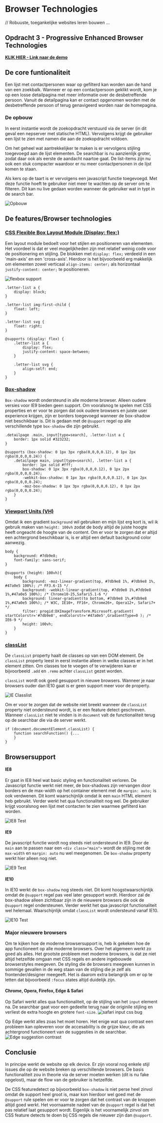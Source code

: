 # Browser Technologies
// Robuuste, toegankelijke websites leren bouwen … 

## Opdracht 3 - Progressive Enhanced Browser Technologies 
**[KLIK HIER - Link naar de demo](https://jamalvr.github.io/browser-technologies/opdracht3/index.html)**

## De core funtionaliteit
Een lijst met contactpersonen waar op gefilterd kan worden aan de hand van een zoekbalk. Wanneer er op een contactpersoon geklikt wordt, kom je op een losse detailpagina met meer informatie over de desbetreffende persoon. Vanuit de detailpagina kan er contact opgenomen worden met de desbetreffende persoon of terug genavigeerd worden naar de homepagina.

### De opbouw
In eerst instantie wordt de zoekopdracht verstuurd via de server (in dit geval een nepserver met statische HTML). Vervolgens krijgt de gebruiker een lijst te zien met namen die aan de zoekopdracht voldoen. 

Om het geheel wat aantrekkelijker te maken is er vervolgens stijling toegevoegd aan de lijst elementen. De searchbar is nu aanzienlijk groter, zodat daar ook als eerste de aandacht naartoe gaat. De list-items zijn nu ook een stuk compacter waardoor er nu meer contactpersonen in de lijst komen te staan.

Als kers op de taart is er vervolgens een javascript functie toegevoegd. Met deze functie hoeft te gebruiker niet meer te wachten op de server om te filteren. Dit kan nu live gedaan worden wanneer de gebruiker wat in typt in de search bar.

![Opbouw](img/opbouw.png)

## De features/Browser technologies
### [CSS Flexible Box Layout Module (Display: flex;)](https://css-tricks.com/snippets/css/a-guide-to-flexbox/)
Een layout module bedoelt voor het stijlen en positioneren van elementen. Het voordeel is dat er veel mogelijkheden zijn met relatief weinig code voor de positionering en stijling. De blokken met `display: flex;` verdeeld in een 'main-axis' en een 'cross-axis'. Hierdoor is het bijvoorbeeld erg makkelijk om elementen zowel verticaal `align-items: center;` als horizontaal `justify-content: center;` te positioneren.

![flexbox support](img/flexsupport.png)

```
.letter-list a {
    display: block;
}

.letter-list img:first-child {
    float: left;
}

.letter-list svg {
    float: right;
}

@supports (display: flex) {
    .letter-list a {
        display: flex;
        justify-content: space-between;
    }

    .letter-list svg { 
        align-self: end;
    }
}
```

### [Box-shadow](https://caniuse.com/#search=box-shadow)
`Box-shadow` wordt ondersteund in alle moderne browser. Alleen oudere versies voor IE9 bieden geen support. Om vooralsnog te spelen met CSS properties en er voor te zorgen dat ook oudere browsers en juiste user experience krijgen, zijn er borders toegevoegd wanneer de box-shadow niet beschikbaar is. Dit is gedaan met de `@support` regel op alle verschillende type `box-shadow` die zijn gebruikt.

```
.detailpage .main, input[type=search], .letter-list a {
    border: 1px solid #323232;
}

@supports (box-shadow: 0 1px 3px rgba(0,0,0,0.12), 0 1px 2px rgba(0,0,0,0.24)) {
    .detailpage main, input[type=search], .letter-list a {
        border: 1px solid #fff;
        box-shadow: 0 1px 3px rgba(0,0,0,0.12), 0 1px 2px rgba(0,0,0,0.24);
        -webkit-box-shadow: 0 1px 3px rgba(0,0,0,0.12), 0 1px 2px rgba(0,0,0,0.24);
        -moz-box-shadow: 0 1px 3px rgba(0,0,0,0.12), 0 1px 2px rgba(0,0,0,0.24);
    }
}
```

### [Viewport Units (VH)](https://caniuse.com/#search=vh)
Omdat ik een gradient `background` wil gebruiken en mijn lijst erg kort is, wil ik gebruik maken van `height: 100vh` zodat de body altijd de juiste hoogte heeft ongeacht de hoogte van de content. Om er voor te zorgen dat er altijd een achtergrond beschikbaar is, is er altijd een default background color aanwezig.

```
body {
    background: #7db9e8;
    font-family: sans-serif;
}

@supports (height: 100vh){
    body {
        background: -moz-linear-gradient(top, #7db9e8 1%, #7db9e8 1%, #47a0e5 100%); /* FF3.6-15 */
        background: -webkit-linear-gradient(top, #7db9e8 1%,#7db9e8 1%,#47a0e5 100%); /* Chrome10-25,Safari5.1-6 */
        background: linear-gradient(to bottom, #7db9e8 1%,#7db9e8 1%,#47a0e5 100%); /* W3C, IE10+, FF16+, Chrome26+, Opera12+, Safari7+ */
        filter: progid:DXImageTransform.Microsoft.gradient( startColorstr='#7db9e8', endColorstr='#47a0e5',GradientType=0 ); /* IE6-9 */
        height: 100vh;
    }
}
```

### [classList](https://caniuse.com/#search=classlist)
De `classList` property haalt de classes op van een DOM element. De `classList` property leest in eerst instantie alleen in welke classes er in het element zitten. Om classes toe te voegen of te verwijderen kan er bijvoorbeeld `.add` en `.remo` achter `classList` gezet worden. 

`classList` wordt ook goed gesupport in nieuwe browsers. Wanneer je naar browsers ouder dan IE10 gaat is er geen support meer voor de property.

![IE Classlist](img/ieclasslist.png)

Om er voor te zorgen dat de website niet breekt wanneer de `classList` property niet ondersteund wordt, is er een feature detect geschreven. Wanneer `classList` niet te vinden is in `document` valt de functionaliteit terug op de searchbar die via de server werkt.

```
if (document.documentElement.classList) {
    function searchFunction() {...
    }
}
```

## Browsersupport
#### IE8
Er gaat in IE8 heel wat basic styling en functionaliteit verloren. De Javascript functie werkt niet meer, de box-shadows zijn vervangen door borders en de max-width op het container element met de `margin: auto;` is ook verdwenen. Dit komt waarschijnlijk omdat ik een `main` HTML element heb gebruikt. Verder werkt het qua functionaliteit nog wel. De gebruiker krijgt vooralsnog een lijst met contacten te zien waarmee gefilterd kan worden.

![IE8 Test](img/ie8test.png)

#### IE9
De javascript functie wordt nog steeds niet ondersteund in IE9. Door de `main` aan te passen naar een `<div class="main">` wordt de stijling met de `max-width` en `margin: auto` nu wel meegenomen. De `box-shadow` property werkt hier alleen nog niet.

![IE9 Test](img/ie9test.png)

#### IE10
In IE10 werkt de `box-shadow` nog steeds niet. Dit komt hoogstwaarschijnlijk omdat de `@support` regel pas veel later gesupport wordt. Hierdoor zal de box-shadow alleen zichtbaar zijn in de nieuwere browsers die ook de `@support` regel ondersteunen. Verder werkt het qua javascript functionaliteit wel helemaal. Waarschijnlijk omdat `classList` wordt ondersteund vanaf IE10. 

![IE10 Test](img/ie10test.png)

### Major nieuwere browsers
Om te kijken hoe de moderne browsersupport is, heb ik gekeken hoe de app functioneert op alle moderne browsers. Over het algemeen werkt zo goed als alles. Het grootste probleem met moderne browsers, is dat ze niet altijd hetzelfde omgaan met CSS regels en andere ingebouwde browserstyles meegeven. De styling die de browsers meegeven kunnen in sommige gevallen in de weg staan van de stijling die je zelf als frontender/designer meegeeft. Het is daarom extra belangrijk om er op te letten dat bijvoorbeeld `:focus` states altijd duidelijk zijn. 

#### Chrome, Opera, Firefox, Edge & Safari
Op Safari werkt alles qua functionaliteit, op de stijling van het `input` element na. De searchbar gaat voor een gedeelte terug naar de originile stijling en verliest de extra hoogte en grotere `font-size`.
![safari input css bug](img/safaricssbug.png)

Op Edge werkt alles zoas het moet horen. Het enige wat qua contrast een probleem kan opleveren voor de accesability is de grijze kleur, die als achtergrond functioneert van de suggesties in de searchbar.
![Edge suggestion contrast](img/edgecontrast.png)

## Conclusie
In principe werkt de website op elk device. Er zijn vooral nog enkele stijl issues die op de website breken op verschillende browsers. De basis functionaliteit zou in theorie via de server moeten werken (dit is nu fake opgelost), maar de flow van de gebruiker is hetzelfde.

De CSS featuredetect op bijvoorbeeld `box-shadow` is niet perse heel zinvol omdat de support heel groot is, maar kon hierdoor wel goed met de `@support` rule spelen om er voor te zorgen dat het contrast van de knoppen altijd goed werkt. Het voornaamste nadeel van de `@support` regel is dat het pas relatief laat gesupport wordt. Eigenlijk is het voornamelijk zinvol om CSS feature detects te doen bij CSS regels die nieuwer zijn dan `@support`.

 